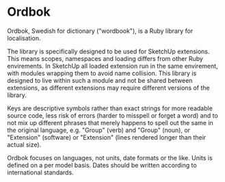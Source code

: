 # Ordbok

Ordbok, Swedish for dictionary ("wordbook"), is a Ruby library for localisation.

The library is specifically designed to be used for SketchUp extensions.
This means scopes, namespaces and loading differs from other Ruby envirements.
In SketchUp all loaded extension run in the same envirement, with modules
wrapping them to avoid name collision. This library is designed to live
within such a module and not be shared between extensions, as different
extensions may require different versions of the library.

Keys are descriptive symbols rather than exact strings for more readable source code,
less risk of errors (harder to misspell or forget a word) and to not mix up different
phrases that merely happens to spell out the same in the original language, e.g.
"Group" (verb) and "Group" (noun), or "Extension" (software) or "Extension"
(lines rendered longer than their actual size).

Ordbok focuses on languages, not units, date formats or the like. Units is defined
on a per model basis. Dates should be written according to international standards.